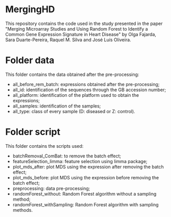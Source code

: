 # MergingHD
This repository contains the code used in the study presented in the paper "Merging Microarray Studies and Using Random Forest to Identify a Common Gene Expression Signature in Heart Disease" by Olga Fajarda, Sara Duarte-Pereira, Raquel M. Silva and José Luís Oliveira.

# Folder data
This folder contains the data obtained after the pre-processing:
- all_before_rem_batch: expressions obtained after the pre-processing;
- all_id: identification of the sequences through the GB accession number;
- all_platform: identification of the platform used to obtain the expressions;
- all_samples: identification of the samples;
- all_type: class of every sample (D: diseased or Z: control).

# Folder script
This folder contains the scripts used:
- batchRemoval_ComBat: to remove the batch effect;
- featureSelection_limma: feature selection using limma package;
- plot_mds_after: plot MDS using the expression after removing the batch effect;
- plot_mds_before: plot MDS using the expression before removing the batch effect;
- preprocessing: data pre-processing;
- randomForest_without: Random Forest algorithm without a sampling method;
- randomForest_withSampling: Random Forest algorithm with sampling methods.
